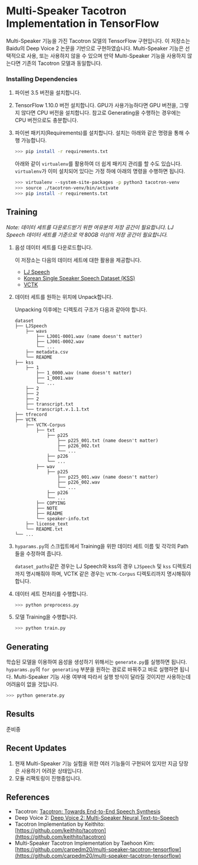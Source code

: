 # Multi-Speaker Tacotron Implementation in TensorFlow
Multi-Speaker 기능을 가진 Tacotron 모델의 TensorFlow 구현입니다. 이 저장소는 Baidu의 Deep Voice 2 논문을 기반으로 구현하였습니다. Multi-Speaker 기능은 선택적으로 사용, 또는 사용하지 않을 수 있으며 만약 Multi-Speaker 기능을 사용하지 않는다면 기존의 Tacotron 모델과 동일합니다.

### Installing Dependencies
1. 파이썬 3.5 버전을 설치합니다.
2. TensorFlow 1.10.0 버전 설치합니다. GPU가 사용가능하다면 GPU 버전을, 그렇지 않다면 CPU 버전을 설치합니다. 참고로 Generating을 수행하는 경우에는 CPU 버전으로도 충분합니다.
3. 파이썬 패키지(Requirements)를 설치합니다. 설치는 아래와 같은 명령을 통해 수행 가능합니다.

   ```bash
   >>> pip install -r requirements.txt
   ```

   아래와 같이 `virtualenv`를 활용하여 더 쉽게 패키지 관리를 할 수도 있습니다. `virtualenv`가 이미 설치되어 있다는 가정 하에 아래의 명령을 수행하면 됩니다.

   ```bash
   >>> virtualenv --system-site-packages -p python3 tacotron-venv
   >>> source ./tacotron-venv/bin/activate
   >>> pip install -r requirements.txt
   ```

## Training
*Note: 데이터 세트를 다운로드받기 위한 여유분의 저장 공간이 필요합니다. LJ Speech 데이터 세트를 기준으로 약 80GB 이상의 저장 공간이 필요합니다.*

1. 음성 데이터 세트를 다운로드합니다.

   이 저장소는 다음의 데이터 세트에 대한 활용을 제공합니다.
   - [LJ Speech](https://keithito.com/LJ-Speech-Dataset/)
   - [Korean Single Speaker Speech Dataset (KSS)](https://www.kaggle.com/bryanpark/korean-single-speaker-speech-dataset)
   - [VCTK](https://homepages.inf.ed.ac.uk/jyamagis/page3/page58/page58.html)

2. 데이터 세트를 원하는 위치에 Unpack합니다.

   Unpacking 이후에는 디렉토리 구조가 다음과 같아야 합니다.

   ```
   dataset
   ├── LJSpeech
       ├── wavs
           ├── LJ001-0001.wav (name doesn't matter)
           ├── LJ001-0002.wav
           └── ...
       ├── metadata.csv
       └── README
   ├── kss
       ├── 1
           ├── 1_0000.wav (name doesn't matter)
           ├── 1_0001.wav
           └── ...
       ├── 2
       ├── 2
       ├── 2
       ├── transcript.txt
       └── transcript.v.1.1.txt
   ├── tfrecord
   ├── VCTK
       ├── VCTK-Corpus
           ├── txt
               ├── p225
                   ├── p225_001.txt (name doesn't matter)
                   ├── p226_002.txt
                   └── ...
               ├── p226
               └── ...
           ├── wav
               ├── p225
                   ├── p225_001.wav (name doesn't matter)
                   ├── p226_002.wav
                   └── ...
               ├── p226
               └── ...
           ├── COPYING
           ├── NOTE
           ├── README
           └── speaker-info.txt
       ├── license_text
       └── README.txt
   └── ...
   ```

3. `hyparams.py`의 스크립트에서 Training을 위한 데이터 세트 이름 및 각각의 Path들을 수정하여 줍니다.

   `dataset_paths`같은 경우는 LJ Speech와 kss의 경우 `LJSpeech` 및 `kss` 디렉토리까지 명시해줘야 하며, VCTK 같은 경우는 `VCTK-Corpus` 디렉토리까지 명시해줘야 합니다.

4. 데이터 세트 전처리를 수행합니다.

   ```bash
   >>> python preprocess.py
   ```

5. 모델 Training을 수행합니다.

   ```bash
   >>> python train.py
   ```

## Generating
학습된 모델을 이용하여 음성을 생성하기 위해서는 `generate.py`를 실행하면 됩니다. `hyparams.py`의 `for generating` 부분을 원하는 경로로 바꿔주고 바로 실행하면 됩니다. Multi-Speaker 기능 사용 여부에 따라서 실행 방식이 달라질 것이지만 사용하는데 어려움이 없을 것입니다.

```bash
>>> python generate.py
```

## Results
준비중

## Recent Updates
1. 현재 Multi-Speaker 기능 실험을 위한 여러 기능들이 구현되어 있지만 지금 당장은 사용하기 어려운 상태입니다.
2. 모듈 리팩토링이 진행중입니다.

## References
- Tacotron: [Tacotron: Towards End-to-End Speech Synthesis](https://arxiv.org/pdf/1703.10135.pdf)
- Deep Voice 2: [Deep Voice 2: Multi-Speaker Neural Text-to-Speech](https://arxiv.org/pdf/1705.08947.pdf)
- Tacotron Implementation by Keithito: [https://github.com/keithito/tacotron](https://github.com/keithito/tacotron)
- Multi-Speaker Tacotron Implementation by Taehoon Kim: [https://github.com/carpedm20/multi-speaker-tacotron-tensorflow](https://github.com/carpedm20/multi-speaker-tacotron-tensorflow)
